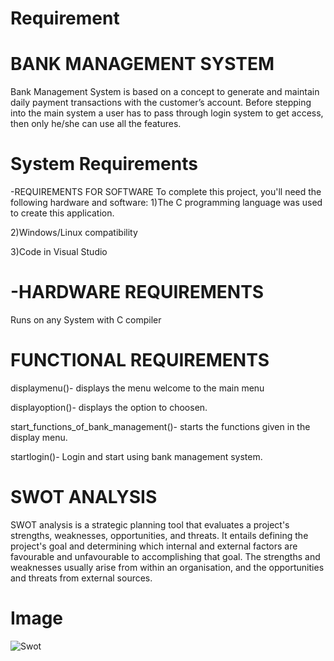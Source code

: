 # Requirement

# BANK MANAGEMENT SYSTEM

Bank Management System is based on a concept to generate and maintain daily payment transactions with the customer’s account. Before stepping into the main system a user has to pass through login system to get access, then only he/she can use all the features.

# System Requirements
-REQUIREMENTS FOR SOFTWARE To complete this project, you'll need the following hardware and software:
1)The C programming language was used to create this application.

2)Windows/Linux compatibility

3)Code in Visual Studio

# -HARDWARE REQUIREMENTS
Runs on any System with C compiler

# FUNCTIONAL REQUIREMENTS

displaymenu()- displays the menu welcome to the main menu

displayoption()- displays the option to choosen.

start_functions_of_bank_management()- starts the functions given in the display menu.

startlogin()- Login and start using bank management system. 

# SWOT ANALYSIS

SWOT analysis is a strategic planning tool that evaluates a project's strengths, weaknesses, opportunities, and threats. It entails defining the project's goal and determining which internal and external factors are favourable and unfavourable to accomplishing that goal. The strengths and weaknesses usually arise from within an organisation, and the opportunities and threats from external sources.

# Image
![Swot](https://xp.io/storage/2FlDPVmn.jpg)




